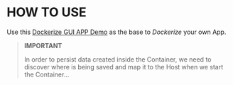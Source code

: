 # HOW TO USE

Use this [Dockerize GUI APP Demo](https://gitlab.com/exadra37-docker-images/dockerize-graphical-user-interface-app-demo) as the base to *Dockerize* your own App.

>**IMPORTANT**
>
> In order to persist data created inside the Container, we need to discover where is being saved and map it to the Host when we start the Container...
>
